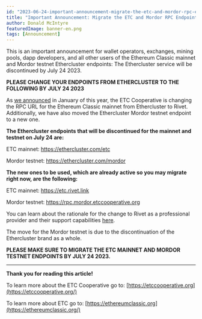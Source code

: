 ```yaml
---
id: "2023-06-24-important-announcement-migrate-the-etc-and-mordor-rpc-endpoints-by-july-24-2023-en"
title: "Important Announcement: Migrate the ETC and Mordor RPC Endpoints by July 24 2023"
author: Donald McIntyre
featuredImage: banner-en.png
tags: [Announcement]
---
```


This is an important announcement for wallet operators, exchanges, mining pools, dapp developers, and all other users of the Ethereum Classic mainnet and Mordor testnet Ethercluster endpoints: The Ethercluster service will be discontinued by July 24 2023.

**PLEASE CHANGE YOUR ENDPOINTS FROM ETHERCLUSTER TO THE FOLLOWING BY JULY 24 2023**

As [we announced](https://etccooperative.org/posts/2023-01-02-the-ethereum-classic-rpc-url-is-changing-from-ethercluster-to-rivet-en) in January of this year, the ETC Cooperative is changing the RPC URL for the Ethereum Classic mainnet from Ethercluster to Rivet. Additionally, we have also moved the Ethercluster Mordor testnet endpoint to a new one.

**The Ethercluster endpoints that will be discontinued for the mainnet and testnet on July 24 are:**

ETC mainnet: https://ethercluster.com/etc

Mordor testnet:  https://ethercluster.com/mordor

**The new ones to be used, which are already active so you may migrate right now, are the following:**

ETC mainnet: https://etc.rivet.link

Mordor testnet: https://rpc.mordor.etccooperative.org

You can learn about the rationale for the change to Rivet as a professional provider and their support capabilities [here](https://etccooperative.org/posts/2023-01-02-the-ethereum-classic-rpc-url-is-changing-from-ethercluster-to-rivet-en).

The move for the Mordor testnet is due to the discontinuation of the Ethercluster brand as a whole. 

**PLEASE MAKE SURE TO MIGRATE THE ETC MAINNET AND MORDOR TESTNET ENDPOINTS BY JULY 24 2023.**

---

**Thank you for reading this article!**

To learn more about the ETC Cooperative go to:  [https://etccooperative.org](https://etccooperative.org/)

To learn more about ETC go to:  [https://ethereumclassic.org](https://ethereumclassic.org/)

